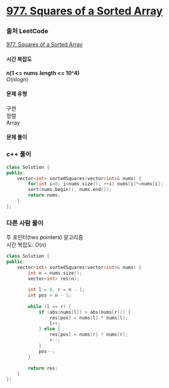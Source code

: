 # [977. Squares of a Sorted Array](https://leetcode.com/problems/squares-of-a-sorted-array/)

### 출처 LeetCode
[977. Squares of a Sorted Array](https://leetcode.com/problems/squares-of-a-sorted-array/)

#### 시간 복잡도
**n(1 <= nums.length <= 10^4)**  
$`O(nlogn)`$

#### 문제 유형
구현  
정렬  
Array

#### 문제 풀이

### c++ 풀이
```c++
class Solution {
public:
    vector<int> sortedSquares(vector<int>& nums) {
        for(int i=0; i<nums.size(); ++i) nums[i]*=nums[i];
        sort(nums.begin(), nums.end());
        return nums;
    }
};
```

### 다른 사람 풀이
투 포인터(two pointers) 알고리즘  
시간 복잡도: $`O(n)`$
```c++
class Solution {
public:
    vector<int> sortedSquares(vector<int>& nums) {
        int n = nums.size();
        vector<int> res(n);
        
        int l = 0, r = n - 1;
        int pos = n - 1;
        
        while (l <= r) {
            if (abs(nums[l]) > abs(nums[r])) {
                res[pos] = nums[l] * nums[l];
                l++;
            } else {
                res[pos] = nums[r] * nums[r];
                r--;
            }
            pos--;
        }
        
        return res;
    }
};
```